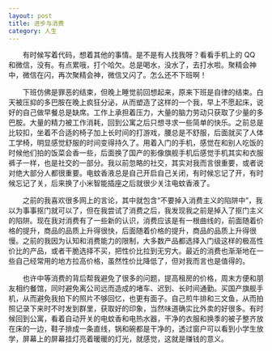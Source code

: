 ```yaml
---
layout: post
title: 进步与消费
category: 人生
---
```


&emsp;&emsp;有时候写着代码，想着其他的事情。是不是有人找我呀？看看手机上的 QQ 和微信，没有。有点累哦，打个哈欠。总是喝水，没水了，去打水啦。聚精会神中，微信在闪，再次聚精会神，微信又闪了。怎么还不下班啊！

&emsp;&emsp;下班仿佛是罪恶的结束，但晚上睡觉前回想起来，原来下班是自律的结束。白天被压抑的多巴胺在晚上疯狂分泌，从而塑造了这样的一个我，早上不愿起床，说好的自己做早餐总是缺席。工作上承担着压力，大量的脑力劳动只获取了少量的多巴胺。大量的精力被工作消耗，回到公寓之后只想寻求一些简单的快乐。之前总是比较扣，坐着不合适的椅子加上长时间的打游戏，腰总是不舒服，后面就买了人体工学椅，明显感觉舒服的时间变得持久了。用着入门的手机，感觉在和别人吃饭的时候他们拍的饭菜会香一些，后面换了国产的影像旗舰手机后感觉手机其实和衣服裤子一样，也是社交的一部分。我以前忽略的社交，其实对我而言很重要，或者说对绝大部分人都很重要。电蚊香液总是自己开启自己关闭，有时候忘记了开，有时候忘记了关，后来换了小米智能插座之后就很少关注电蚊香液了。

&emsp;&emsp;之前的我喜欢很多网上的言论，其中就包含“不要掉入消费主义的陷阱中”，我以为事事抠门就可以了，但在我尝试了消费之后，我发现我之前是掉入了抠门主义的陷阱。现在我对消费有了一些新的认识，消费应该是有一根曲线的，前面随着价格的提升，商品的品质上升得很快，后面随着价格的提升，商品的品质上升得很慢。之前的我因为认知和消费能力的限制，大多数产品都选择入门级这样的极高性价比的产品，或者干脆选择不买，把性价比拉到无穷大。最近的消费也渐渐地在一些自己经常用的地方拉高价格，虽然性价比降低了，但对我而言也是值得的。

&emsp;&emsp;也许中等消费的背后帮我避免了很多的问题，提高租房的价格，周末方便和朋友相约餐馆，同时避免离公司远而造成的堵车、迟到、长时间通勤。买国产旗舰手机，从而避免我拍下的照片不够回忆，也更有面子。自己煎牛排和三文鱼，从而拍照记录下来时不时发到群里，获取好的印象，当然味道确实比外卖的好很多。有时候回到公寓，看着自动开关的电蚊香和电热水器，干净的衣服和换季的被子整齐放在床的一边，鞋子排成一条直线，锅和碗都是干净的，透过窗户可以看到小学生放学，屏幕上的屏幕挂灯亮着暖暖的灯光，就感觉，这就是赚钱的意义。
